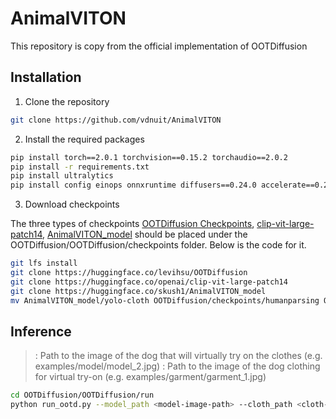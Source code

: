 # AnimalVITON
This repository is copy from the official implementation of OOTDiffusion

## Installation
1. Clone the repository

```sh
git clone https://github.com/vdnuit/AnimalVITON
```

2. Install the required packages

```sh
pip install torch==2.0.1 torchvision==0.15.2 torchaudio==2.0.2
pip install -r requirements.txt
pip install ultralytics
pip install config einops onnxruntime diffusers==0.24.0 accelerate==0.26.1
```
3. Download checkpoints

The three types of checkpoints [OOTDiffusion Checkpoints](https://huggingface.co/levihsu/OOTDiffusion), [clip-vit-large-patch14](https://huggingface.co/openai/clip-vit-large-patch14), [AnimalVITON_model](https://huggingface.co/skush1/AnimalVITON_model) should be placed under the OOTDiffusion/OOTDiffusion/checkpoints folder.
Below is the code for it.

```sh
git lfs install
git clone https://huggingface.co/levihsu/OOTDiffusion
git clone https://huggingface.co/openai/clip-vit-large-patch14
git clone https://huggingface.co/skush1/AnimalVITON_model
mv AnimalVITON_model/yolo-cloth OOTDiffusion/checkpoints/humanparsing OOTDiffusion/checkpoints/ootd OOTDiffusion/checkpoints/openpose clip-vit-large-patch14 AnimalVITON/OOTDiffusion/OOTDiffusion/checkpoints/
```
## Inference
> <model-image-path>: Path to the image of the dog that will virtually try on the clothes (e.g. examples/model/model_2.jpg)
> <cloth-image-path>: Path to the image of the dog clothing for virtual try-on (e.g. examples/garment/garment_1.jpg)

```sh
cd OOTDiffusion/OOTDiffusion/run
python run_ootd.py --model_path <model-image-path> --cloth_path <cloth-image-path> --scale 2.0 --sample 4
```
